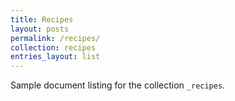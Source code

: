 ```yaml
---
title: Recipes
layout: posts
permalink: /recipes/
collection: recipes
entries_layout: list
---
```


Sample document listing for the collection `_recipes`.
